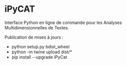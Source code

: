 # iPyCAT

Interface Python en ligne de commande pour les Analyses Multidimensionnelles de Textes.

Publication de mises à jours :
- python setup.py bdist_wheel
- python -m twine upload dist/*
- pip install --upgrade iPyCat